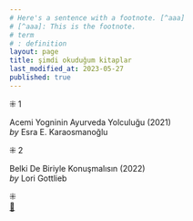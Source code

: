 ```yaml
---
# Here's a sentence with a footnote. [^aaa]
# [^aaa]: This is the footnote.
# term
# : definition
layout: page  
title: şimdi okuduğum kitaplar  
last_modified_at: 2023-05-27
published: true  
---
```


⁜ 1  
   
Acemi Yogninin Ayurveda Yolculuğu (2021)  
<i> by </i> Esra E. Karaosmanoğlu  
  
⁜ 2  
  
Belki De Biriyle Konuşmalısın (2022)  
<i> by </i> Lori Gottlieb  
  

⁜  
[🍃](https://www.nonfictionbooks.xyz/now.html "şimdi okuduğum kitaplar")

  
